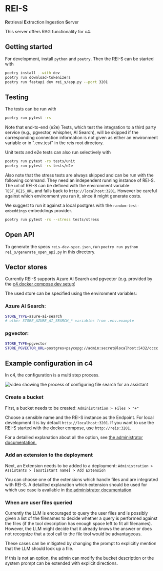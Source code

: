 # REI-S

**R**etrieval **E**xtraction **I**ngestion **S**erver

This server offers RAG functionality for c4.

## Getting started

For development, install `python` and `poetry`. Then the REI-S can be started with

```bash
poetry install --with dev
poetry run download-tokenizers
poetry run fastapi dev rei_s/app.py --port 3201
```

## Testing

The tests can be run with

```bash
poetry run pytest -rs
```

Note that end-to-end (e2e) Tests, which test the integration to a third party service (e.g., pgvector, whispher, AI Search),
will be skipped if the corresponding connection information is not given as either an environment variable
or in ".env.test" in the reis root directory.

Unit tests and e2e tests can also run selectively with

```bash
poetry run pytest -rs tests/unit
poetry run pytest -rs tests/e2e
```

Also note that the stress tests are always skipped and can be run with the following command.
They need an independent running instance of REI-S.
The url of REI-S can be defined with the environment variable `TEST_REIS_URL` and falls back to `http://localhost:3201`.
However be careful against which environment you run it, since it might generate costs.

We suggest to run it against a local postgres with the `random-test-embeddings` embeddings provider.

```bash
poetry run pytest -rs --stress tests/stress
```

## Open API

To generate the specs `reis-dev-spec.json`, run `poetry run python rei_s/generate_open_api.py` in this directory.

## Vector stores

Currently REI-S supports Azure AI Search and pgvector (e.g. provided by the [c4 docker compose dev setup](../../dev/postgres/docker-compose.yml))

The used store can be specified using the environment variables:

### Azure AI Search:

```bash
STORE_TYPE=azure-ai-search
# other STORE_AZURE_AI_SEARCH_* variables from .env.example
```

### pgvector:

```bash
STORE_TYPE=pgvector
STORE_PGVECTOR_URL=postgres+psycopg://admin:secret@localhost:5432/cccc
```

## Example configuration in c4

In c4, the configuration is a multi step process.

![video showing the process of configuring file search for an assistant](./docs/rag.webp)

### Create a bucket

First, a bucket needs to be created: `Administration > Files > "+"`

Choose a sensible name and the REI-S instance as the Endpoint.
For local development it is by default `http://localhost:3201`.
If you want to use the REI-S started with the docker compose, use `http://reis:3201`.

For a detailled explanation about all the option, see [the administrator documentation.](../../frontend/public/docs/admin/files/index.md)

### Add an extension to the deployment

Next, an Extension needs to be added to a deployment: `Administration > Assistants > [asstistant name] > Add Extension`

You can choose one of the extensions which handle files and are integrated with REI-S.
A detailled explanation which extension should be used for which use case is available in [the administrator documentation](../../frontend/public/docs/admin/assistants/index.md)

### When are user files queried

Currently the LLM is encouraged to query the user files and is possibly given a list of the filenames to decide whether a query is performed against the files (if the tool description has enough space left to fit all filenames).
However, the LLM might decide that it already knows the answer or does not recognize that a tool call to the file tool would be advantageous.

These cases can be mitigated by changing the prompt to explicitly mention that the LLM should look up a file.

If this is not an option, the admin can modify the bucket description or the system prompt can be extended with explicit directions.
